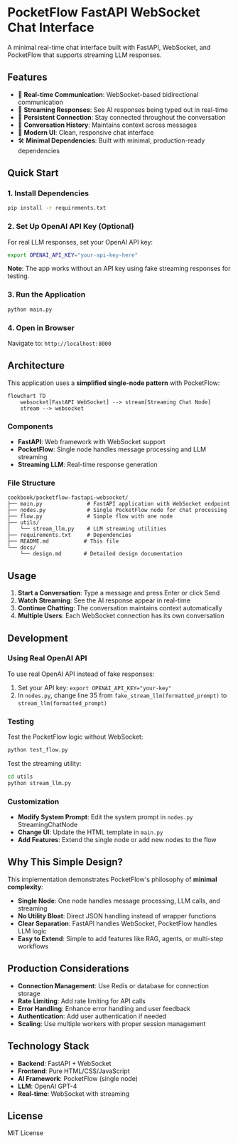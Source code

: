 # PocketFlow FastAPI WebSocket Chat Interface

A minimal real-time chat interface built with FastAPI, WebSocket, and PocketFlow that supports streaming LLM responses.

## Features

- 🚀 **Real-time Communication**: WebSocket-based bidirectional communication
- 📡 **Streaming Responses**: See AI responses being typed out in real-time
- 🔄 **Persistent Connection**: Stay connected throughout the conversation
- 💬 **Conversation History**: Maintains context across messages
- 🎨 **Modern UI**: Clean, responsive chat interface
- 🛠️ **Minimal Dependencies**: Built with minimal, production-ready dependencies

## Quick Start

### 1. Install Dependencies

```bash
pip install -r requirements.txt
```

### 2. Set Up OpenAI API Key (Optional)

For real LLM responses, set your OpenAI API key:

```bash
export OPENAI_API_KEY="your-api-key-here"
```

**Note**: The app works without an API key using fake streaming responses for testing.

### 3. Run the Application

```bash
python main.py
```

### 4. Open in Browser

Navigate to: `http://localhost:8000`

## Architecture

This application uses a **simplified single-node pattern** with PocketFlow:

```mermaid
flowchart TD
    websocket[FastAPI WebSocket] --> stream[Streaming Chat Node]
    stream --> websocket
```

### Components

- **FastAPI**: Web framework with WebSocket support
- **PocketFlow**: Single node handles message processing and LLM streaming
- **Streaming LLM**: Real-time response generation

### File Structure

```
cookbook/pocketflow-fastapi-websocket/
├── main.py              # FastAPI application with WebSocket endpoint
├── nodes.py             # Single PocketFlow node for chat processing
├── flow.py              # Simple flow with one node
├── utils/
│   └── stream_llm.py    # LLM streaming utilities
├── requirements.txt     # Dependencies
├── README.md           # This file
└── docs/
    └── design.md       # Detailed design documentation
```

## Usage

1. **Start a Conversation**: Type a message and press Enter or click Send
2. **Watch Streaming**: See the AI response appear in real-time
3. **Continue Chatting**: The conversation maintains context automatically
4. **Multiple Users**: Each WebSocket connection has its own conversation

## Development

### Using Real OpenAI API

To use real OpenAI API instead of fake responses:

1. Set your API key: `export OPENAI_API_KEY="your-key"`
2. In `nodes.py`, change line 35 from `fake_stream_llm(formatted_prompt)` to `stream_llm(formatted_prompt)`

### Testing

Test the PocketFlow logic without WebSocket:

```bash
python test_flow.py
```

Test the streaming utility:

```bash
cd utils
python stream_llm.py
```

### Customization

- **Modify System Prompt**: Edit the system prompt in `nodes.py` StreamingChatNode
- **Change UI**: Update the HTML template in `main.py`
- **Add Features**: Extend the single node or add new nodes to the flow

## Why This Simple Design?

This implementation demonstrates PocketFlow's philosophy of **minimal complexity**:

- **Single Node**: One node handles message processing, LLM calls, and streaming
- **No Utility Bloat**: Direct JSON handling instead of wrapper functions
- **Clear Separation**: FastAPI handles WebSocket, PocketFlow handles LLM logic
- **Easy to Extend**: Simple to add features like RAG, agents, or multi-step workflows

## Production Considerations

- **Connection Management**: Use Redis or database for connection storage
- **Rate Limiting**: Add rate limiting for API calls
- **Error Handling**: Enhance error handling and user feedback
- **Authentication**: Add user authentication if needed
- **Scaling**: Use multiple workers with proper session management

## Technology Stack

- **Backend**: FastAPI + WebSocket
- **Frontend**: Pure HTML/CSS/JavaScript
- **AI Framework**: PocketFlow (single node)
- **LLM**: OpenAI GPT-4
- **Real-time**: WebSocket with streaming

## License

MIT License 
